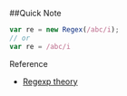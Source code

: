 ##Quick Note

```js
var re = new Regex(/abc/i);
// or
var re = /abc/i

```

Reference

- [Regexp theory](https://aotu.io/notes/2016/11/17/regexp-theory/)
